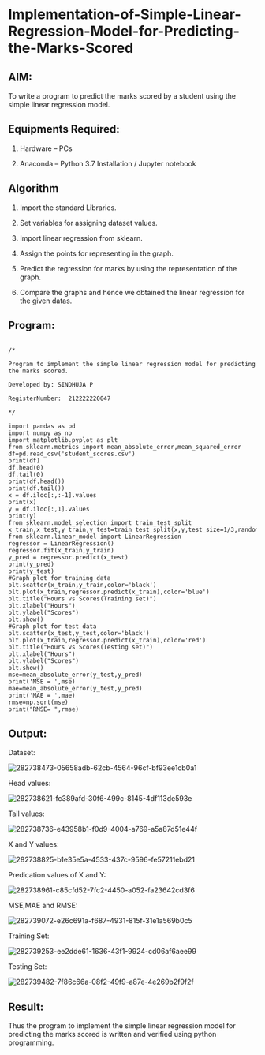 # Implementation-of-Simple-Linear-Regression-Model-for-Predicting-the-Marks-Scored

## AIM:

To write a program to predict the marks scored by a student using the simple linear regression model.

## Equipments Required:

1. Hardware – PCs

2. Anaconda – Python 3.7 Installation / Jupyter notebook

## Algorithm

1. Import the standard Libraries.

2. Set variables for assigning dataset values.

3. Import linear regression from sklearn.

4. Assign the points for representing in the graph.

5. Predict the regression for marks by using the representation of the graph.

6. Compare the graphs and hence we obtained the linear regression for the given datas.



## Program:

```

/*

Program to implement the simple linear regression model for predicting the marks scored.

Developed by: SINDHUJA P

RegisterNumber:  212222220047

*/

import pandas as pd
import numpy as np
import matplotlib.pyplot as plt
from sklearn.metrics import mean_absolute_error,mean_squared_error
df=pd.read_csv('student_scores.csv')
print(df)
df.head(0)
df.tail(0)
print(df.head())
print(df.tail())
x = df.iloc[:,:-1].values
print(x)
y = df.iloc[:,1].values
print(y)
from sklearn.model_selection import train_test_split
x_train,x_test,y_train,y_test=train_test_split(x,y,test_size=1/3,random_state=0)
from sklearn.linear_model import LinearRegression
regressor = LinearRegression()
regressor.fit(x_train,y_train)
y_pred = regressor.predict(x_test)
print(y_pred)
print(y_test)
#Graph plot for training data
plt.scatter(x_train,y_train,color='black')
plt.plot(x_train,regressor.predict(x_train),color='blue')
plt.title("Hours vs Scores(Training set)")
plt.xlabel("Hours")
plt.ylabel("Scores")
plt.show()
#Graph plot for test data
plt.scatter(x_test,y_test,color='black')
plt.plot(x_train,regressor.predict(x_train),color='red')
plt.title("Hours vs Scores(Testing set)")
plt.xlabel("Hours")
plt.ylabel("Scores")
plt.show()
mse=mean_absolute_error(y_test,y_pred)
print('MSE = ',mse)
mae=mean_absolute_error(y_test,y_pred)
print('MAE = ',mae)
rmse=np.sqrt(mse)
print("RMSE= ",rmse)
```

## Output:

Dataset:

![282738473-05658adb-62cb-4564-96cf-bf93ee1cb0a1](https://github.com/Sindhuja9585/Implementation-of-Simple-Linear-Regression-Model-for-Predicting-the-Marks-Scored/assets/122860624/05ef62a4-0124-4eca-baa9-6a660a851005)

Head values:

![282738621-fc389afd-30f6-499c-8145-4df113de593e](https://github.com/Sindhuja9585/Implementation-of-Simple-Linear-Regression-Model-for-Predicting-the-Marks-Scored/assets/122860624/fa72015f-1889-40f4-b15c-6824d083903b)

Tail values:

![282738736-e43958b1-f0d9-4004-a769-a5a87d51e44f](https://github.com/Sindhuja9585/Implementation-of-Simple-Linear-Regression-Model-for-Predicting-the-Marks-Scored/assets/122860624/dc6b405a-7efc-42eb-ac31-b965a6b0a55f)

X and Y values:

![282738825-b1e35e5a-4533-437c-9596-fe57211ebd21](https://github.com/Sindhuja9585/Implementation-of-Simple-Linear-Regression-Model-for-Predicting-the-Marks-Scored/assets/122860624/aa82c94b-cc1a-4a27-81e7-6298b68636c5)

Predication values of X and Y:

![282738961-c85cfd52-7fc2-4450-a052-fa23642cd3f6](https://github.com/Sindhuja9585/Implementation-of-Simple-Linear-Regression-Model-for-Predicting-the-Marks-Scored/assets/122860624/0a3ccb6c-1a7a-4e49-b605-f3d799b0af64)

MSE,MAE and RMSE:

![282739072-e26c691a-f687-4931-815f-31e1a569b0c5](https://github.com/Sindhuja9585/Implementation-of-Simple-Linear-Regression-Model-for-Predicting-the-Marks-Scored/assets/122860624/b56add87-d82f-4efc-9bda-7e079a7ab791)

Training Set:

![282739253-ee2dde61-1636-43f1-9924-cd06af6aee99](https://github.com/Sindhuja9585/Implementation-of-Simple-Linear-Regression-Model-for-Predicting-the-Marks-Scored/assets/122860624/156fa1d5-b8ea-43fc-9466-d1a007f2c268)


Testing Set:

![282739482-7f86c66a-08f2-49f9-a87e-4e269b2f9f2f](https://github.com/Sindhuja9585/Implementation-of-Simple-Linear-Regression-Model-for-Predicting-the-Marks-Scored/assets/122860624/21617e7e-cc4b-4380-9cc3-d96726676c95)

## Result:
Thus the program to implement the simple linear regression model for predicting the marks scored is written and verified using python programming.
